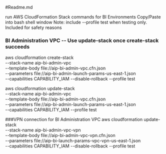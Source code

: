 #Readme.md

run AWS CloudFormation Stack commands for BI Environments
Copy/Paste into bash shell window
Note: include --profile test when testing only. Included for safety reasons

### BI Administration VPC -- Use update-stack once create-stack succeeds
aws cloudformation create-stack \
--stack-name aip-bi-admin-vpc \
--template-body file://aip-bi-admin-vpc.cfn.json \
--parameters file://aip-bi-admin-launch-params-us-east-1.json \
--capabilities CAPABILITY_IAM --disable-rollback --profile test

aws cloudformation update-stack \
--stack-name aip-bi-admin-vpc \
--template-body file://aip-bi-admin-vpc.cfn.json \
--parameters file://aip-bi-admin-launch-params-us-east-1.json \
--capabilities CAPABILITY_IAM --profile test

###VPN connection for BI Administration VPC
aws cloudformation update-stack \
--stack-name aip-bi-admin-vpc-vpn \
--template-body file://aip-bi-admin-vpc-vpn.cfn.json \
--parameters file://aip-bi-launch-params-vpc-vpn-us-east-1.json \
--capabilities CAPABILITY_IAM --disable-rollback --profile test

